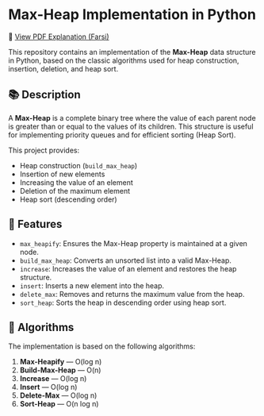 # Max-Heap Implementation in Python

📄 [View PDF Explanation (Farsi)](Max-Heap.pdf)

This repository contains an implementation of the **Max-Heap** data structure in Python, based on the classic algorithms used for heap construction, insertion, deletion, and heap sort.

## 📚 Description

A **Max-Heap** is a complete binary tree where the value of each parent node is greater than or equal to the values of its children. This structure is useful for implementing priority queues and for efficient sorting (Heap Sort).

This project provides:

- Heap construction (`build_max_heap`)
- Insertion of new elements
- Increasing the value of an element
- Deletion of the maximum element
- Heap sort (descending order)

## 📌 Features

- `max_heapify`: Ensures the Max-Heap property is maintained at a given node.
- `build_max_heap`: Converts an unsorted list into a valid Max-Heap.
- `increase`: Increases the value of an element and restores the heap structure.
- `insert`: Inserts a new element into the heap.
- `delete_max`: Removes and returns the maximum value from the heap.
- `sort_heap`: Sorts the heap in descending order using heap sort.

## 🧠 Algorithms

The implementation is based on the following algorithms:

1. **Max-Heapify** — O(log n)
2. **Build-Max-Heap** — O(n)
3. **Increase** — O(log n)
4. **Insert** — O(log n)
5. **Delete-Max** — O(log n)
6. **Sort-Heap** — O(n log n)

